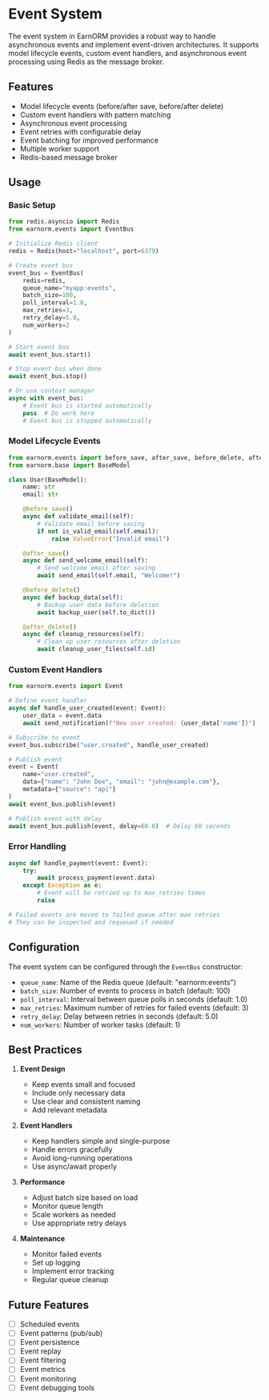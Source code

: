 # Event System

The event system in EarnORM provides a robust way to handle asynchronous events and implement event-driven architectures. It supports model lifecycle events, custom event handlers, and asynchronous event processing using Redis as the message broker.

## Features

- Model lifecycle events (before/after save, before/after delete)
- Custom event handlers with pattern matching
- Asynchronous event processing
- Event retries with configurable delay
- Event batching for improved performance
- Multiple worker support
- Redis-based message broker

## Usage

### Basic Setup

```python
from redis.asyncio import Redis
from earnorm.events import EventBus

# Initialize Redis client
redis = Redis(host="localhost", port=6379)

# Create event bus
event_bus = EventBus(
    redis=redis,
    queue_name="myapp:events",
    batch_size=100,
    poll_interval=1.0,
    max_retries=3,
    retry_delay=5.0,
    num_workers=2
)

# Start event bus
await event_bus.start()

# Stop event bus when done
await event_bus.stop()

# Or use context manager
async with event_bus:
    # Event bus is started automatically
    pass  # Do work here
    # Event bus is stopped automatically
```

### Model Lifecycle Events

```python
from earnorm.events import before_save, after_save, before_delete, after_delete
from earnorm.base import BaseModel

class User(BaseModel):
    name: str
    email: str

    @before_save()
    async def validate_email(self):
        # Validate email before saving
        if not is_valid_email(self.email):
            raise ValueError("Invalid email")

    @after_save()
    async def send_welcome_email(self):
        # Send welcome email after saving
        await send_email(self.email, "Welcome!")

    @before_delete()
    async def backup_data(self):
        # Backup user data before deletion
        await backup_user(self.to_dict())

    @after_delete()
    async def cleanup_resources(self):
        # Clean up user resources after deletion
        await cleanup_user_files(self.id)
```

### Custom Event Handlers

```python
from earnorm.events import Event

# Define event handler
async def handle_user_created(event: Event):
    user_data = event.data
    await send_notification(f"New user created: {user_data['name']}")

# Subscribe to event
event_bus.subscribe("user.created", handle_user_created)

# Publish event
event = Event(
    name="user.created",
    data={"name": "John Doe", "email": "john@example.com"},
    metadata={"source": "api"}
)
await event_bus.publish(event)

# Publish event with delay
await event_bus.publish(event, delay=60.0)  # Delay 60 seconds
```

### Error Handling

```python
async def handle_payment(event: Event):
    try:
        await process_payment(event.data)
    except Exception as e:
        # Event will be retried up to max_retries times
        raise

# Failed events are moved to failed queue after max retries
# They can be inspected and requeued if needed
```

## Configuration

The event system can be configured through the `EventBus` constructor:

- `queue_name`: Name of the Redis queue (default: "earnorm:events")
- `batch_size`: Number of events to process in batch (default: 100)
- `poll_interval`: Interval between queue polls in seconds (default: 1.0)
- `max_retries`: Maximum number of retries for failed events (default: 3)
- `retry_delay`: Delay between retries in seconds (default: 5.0)
- `num_workers`: Number of worker tasks (default: 1)

## Best Practices

1. **Event Design**
   - Keep events small and focused
   - Include only necessary data
   - Use clear and consistent naming
   - Add relevant metadata

2. **Event Handlers**
   - Keep handlers simple and single-purpose
   - Handle errors gracefully
   - Avoid long-running operations
   - Use async/await properly

3. **Performance**
   - Adjust batch size based on load
   - Monitor queue length
   - Scale workers as needed
   - Use appropriate retry delays

4. **Maintenance**
   - Monitor failed events
   - Set up logging
   - Implement error tracking
   - Regular queue cleanup

## Future Features

- [ ] Scheduled events
- [ ] Event patterns (pub/sub)
- [ ] Event persistence
- [ ] Event replay
- [ ] Event filtering
- [ ] Event metrics
- [ ] Event monitoring
- [ ] Event debugging tools 
